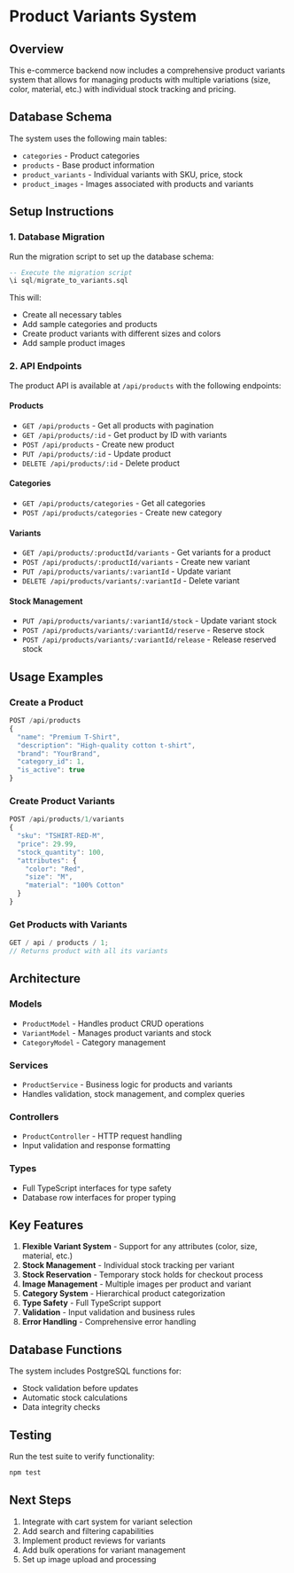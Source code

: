 # Product Variants System

## Overview

This e-commerce backend now includes a comprehensive product variants system that allows for managing products with multiple variations (size, color, material, etc.) with individual stock tracking and pricing.

## Database Schema

The system uses the following main tables:

- `categories` - Product categories
- `products` - Base product information
- `product_variants` - Individual variants with SKU, price, stock
- `product_images` - Images associated with products and variants

## Setup Instructions

### 1. Database Migration

Run the migration script to set up the database schema:

```sql
-- Execute the migration script
\i sql/migrate_to_variants.sql
```

This will:

- Create all necessary tables
- Add sample categories and products
- Create product variants with different sizes and colors
- Add sample product images

### 2. API Endpoints

The product API is available at `/api/products` with the following endpoints:

#### Products

- `GET /api/products` - Get all products with pagination
- `GET /api/products/:id` - Get product by ID with variants
- `POST /api/products` - Create new product
- `PUT /api/products/:id` - Update product
- `DELETE /api/products/:id` - Delete product

#### Categories

- `GET /api/products/categories` - Get all categories
- `POST /api/products/categories` - Create new category

#### Variants

- `GET /api/products/:productId/variants` - Get variants for a product
- `POST /api/products/:productId/variants` - Create new variant
- `PUT /api/products/variants/:variantId` - Update variant
- `DELETE /api/products/variants/:variantId` - Delete variant

#### Stock Management

- `PUT /api/products/variants/:variantId/stock` - Update variant stock
- `POST /api/products/variants/:variantId/reserve` - Reserve stock
- `POST /api/products/variants/:variantId/release` - Release reserved stock

## Usage Examples

### Create a Product

```javascript
POST /api/products
{
  "name": "Premium T-Shirt",
  "description": "High-quality cotton t-shirt",
  "brand": "YourBrand",
  "category_id": 1,
  "is_active": true
}
```

### Create Product Variants

```javascript
POST /api/products/1/variants
{
  "sku": "TSHIRT-RED-M",
  "price": 29.99,
  "stock_quantity": 100,
  "attributes": {
    "color": "Red",
    "size": "M",
    "material": "100% Cotton"
  }
}
```

### Get Products with Variants

```javascript
GET / api / products / 1;
// Returns product with all its variants
```

## Architecture

### Models

- `ProductModel` - Handles product CRUD operations
- `VariantModel` - Manages product variants and stock
- `CategoryModel` - Category management

### Services

- `ProductService` - Business logic for products and variants
- Handles validation, stock management, and complex queries

### Controllers

- `ProductController` - HTTP request handling
- Input validation and response formatting

### Types

- Full TypeScript interfaces for type safety
- Database row interfaces for proper typing

## Key Features

1. **Flexible Variant System** - Support for any attributes (color, size, material, etc.)
2. **Stock Management** - Individual stock tracking per variant
3. **Stock Reservation** - Temporary stock holds for checkout process
4. **Image Management** - Multiple images per product and variant
5. **Category System** - Hierarchical product categorization
6. **Type Safety** - Full TypeScript support
7. **Validation** - Input validation and business rules
8. **Error Handling** - Comprehensive error handling

## Database Functions

The system includes PostgreSQL functions for:

- Stock validation before updates
- Automatic stock calculations
- Data integrity checks

## Testing

Run the test suite to verify functionality:

```bash
npm test
```

## Next Steps

1. Integrate with cart system for variant selection
2. Add search and filtering capabilities
3. Implement product reviews for variants
4. Add bulk operations for variant management
5. Set up image upload and processing
